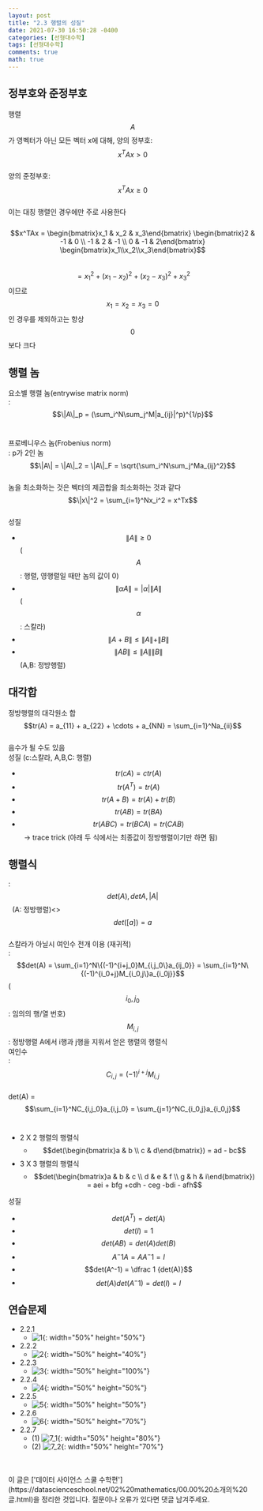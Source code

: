 ```yaml
---
layout: post
title: "2.3 행렬의 성질"
date: 2021-07-30 16:50:28 -0400
categories: [선형대수학]
tags: [선형대수학]
comments: true
math: true
---
```


## 정부호와 준정부호
행렬 $$A$$가 영벡터가 아닌 모든 벡터 x에 대해,
양의 정부호: &nbsp;&nbsp;$$x^TAx > 0$$<br/>
양의 준정부호: &nbsp;&nbsp;$$x^TAx \geq 0$$<br/>
이는 대칭 행렬인 경우에만 주로 사용한다<br/>
<br/>
$$x^TAx = \begin{bmatrix}x_1 & x_2 & x_3\end{bmatrix} \begin{bmatrix}2 & -1 & 0 \\ -1 & 2 & -1 \\ 0 & -1 & 2\end{bmatrix} \begin{bmatrix}x_1\\x_2\\x_3\end{bmatrix}$$
<br/>
$$= x_1^2 + (x_1 - x_2)^2 + (x_2 - x_3)^2 + x_3^2$$ 이므로<br/> 
$$x_1 = x_2 = x_3 = 0$$인 경우를 제외하고는 항상 $$0$$보다 크다<br/>

## 행렬 놈
요소별 행렬 놈(entrywise matrix norm)<br/>
: $$\|A\|_p = (\sum_i^N\sum_j^M|a_{ij}|^p)^{1/p}$$<br/>

프로베니우스 놈(Frobenius norm)<br/>
: p가 2인 놈<br/>
$$\|A\| = \|A\|_2 = \|A\|_F = \sqrt{\sum_i^N\sum_j^Ma_{ij}^2}$$<br/>
놈을 최소화하는 것은 벡터의 제곱합을 최소화하는 것과 같다<br/>
$$\|x\|^2 = \sum_{i=1}^Nx_i^2 = x^Tx$$<br/>
성질
- $$\|A\| \geq 0$$ ($$A$$: 행렬, 영행렬일 때만 놈의 값이 0)
- $$\|\alpha A\| = |\alpha|\|A\|$$ ($$\alpha$$: 스칼라)
- $$\|A+B\| \leq \|A\| + \|B\|$$
- $$\|AB\| \leq \|A\|\|B\|$$ (A,B: 정방행렬)

## 대각합
정방행렬의 대각원소 합<br/>
$$tr(A) = a_{11} + a_{22} + \cdots + a_{NN} = \sum_{i=1}^Na_{ii}$$<br/>
음수가 될 수도 있음<br/>
성질 (c:스칼라, A,B,C: 행렬)
- $$tr(cA) = ctr(A)$$
- $$tr(A^T) = tr(A)$$
- $$tr(A+B) = tr(A) + tr(B)$$
- $$tr(AB) = tr(BA)$$
- $$tr(ABC) = tr(BCA) = tr(CAB)$$ &nbsp;&nbsp;-> trace trick
(아래 두 식에서는 최종값이 정방행렬이기만 하면 됨)

## 행렬식
: $$det(A), det A, |A|$$ &nbsp; (A: 정방행렬)<>
$$det([a]) = a$$<br/>
스칼라가 아닐시 여인수 전개 이용 (재귀적)<br/>
: $$det(A) = \sum_{i=1}^N\{(-1)^{i+j_0}M_{i,j_0\}a_{ij_0}} = \sum_{i=1}^N\{(-1)^{i_0+j}M_{i_0,j\}a_{i_0j}}$$ ($$i_0, j_0$$: 임의의 행/열 번호)<br/>
$$M_{i,j}$$: 정방행렬 A에서 i행과 j행을 지워서 얻은 행렬의 행렬식<br/>
여인수<br/>
: $$C_{i,j} = (-1)^{i+j}M_{i,j}$$<br/>
det(A) = $$\sum_{i=1}^NC_{i,j_0}a_{i,j_0} = \sum_{j=1}^NC_{i_0,j}a_{i_0,j}$$<br/>
- 2 X 2 행렬의 행렬식
    - $$det(\begin{bmatrix}a & b \\ c & d\end{bmatrix}) = ad - bc$$
- 3 X 3 행렬의 행렬식
    - $$det(\begin{bmatrix}a & b & c \\ d & e & f \\ g & h & i\end{bmatrix}) = aei + bfg +cdh - ceg -bdi - afh$$

성질
- $$det(A^T) = det(A)$$
- $$det(I) = 1$$
- $$det(AB) = det(A)det(B)$$
- $$A^-1A = AA^-1 = I$$
- $$det(A^-1) = \dfrac 1 {det(A)}$$
- $$det(A)det(A^-1) = det(I) = I$$

## 연습문제
- 2.2.1
    - ![1](/images/linearalgebra/2_3/1.png){: width="50%" height="50%"} 
- 2.2.2
    - ![2](/images/linearalgebra/2_3/2.png){: width="50%" height="40%"} 
- 2.2.3
    - ![3](/images/linearalgebra/2_3/3.png){: width="50%" height="100%"} 
- 2.2.4 
    - ![4](/images/linearalgebra/2_3/4.png){: width="50%" height="50%"} 
- 2.2.5
    - ![5](/images/linearalgebra/2_3/5.png){: width="50%" height="50%"} 
- 2.2.6
    - ![6](/images/linearalgebra/2_3/6.png){: width="50%" height="70%"} 
- 2.2.7
    - (1) ![7_1](/images/linearalgebra/2_3/7_1.png){: width="50%" height="80%"}
    - (2) ![7_2](/images/linearalgebra/2_3/7-2.png){: width="50%" height="70%"}  


<br/>
<br/>
이 글은 ['데이터 사이언스 스쿨 수학편'](https://datascienceschool.net/02%20mathematics/00.00%20소개의%20글.html)을 정리한 것입니다.
질문이나 오류가 있다면 댓글 남겨주세요.